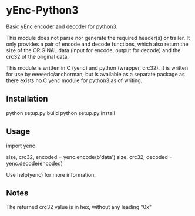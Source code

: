 yEnc-Python3
============

Basic yEnc encoder and decoder for python3.

This module does not parse nor generate the required header(s) or trailer.
It only provides a pair of encode and decode functions, which also return
the size of the ORIGINAL data (input for encode, output for decode) and
the crc32 of the original data.

This module is written in C (yenc) and python (wrapper, crc32). It is written
for use by eeeeeric/anchorman, but is available as a separate package as
there exists no C yenc module for python3 as of writing.

Installation
------------

python setup.py build
python setup.py install

Usage
-----

import yenc

size, crc32, encoded = yenc.encode(b'data')
size, crc32, decoded = yenc.decode(encoded)

Use help(yenc) for more information.

Notes
-----

The returned crc32 value is in hex, without any leading "0x"
